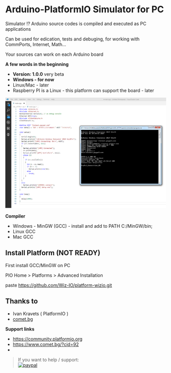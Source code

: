 # Arduino-PlatformIO Simulator for PC

Simulator !? Arduino source codes is compiled and executed as PC applications

Can be used for edication, tests and debuging, for working with CommPorts, Internet, Math...

Your sources can work on each Arduino board

**A few words in the beginning**
* **Version: 1.0.0** very beta
* **Windows - for now**
* Linux/Mac - later
* Raspberry PI is a Linux - this platform can support the board - later

![Project](https://raw.githubusercontent.com/Wiz-IO/LIB/master/images//arduino-simulator.png) 

**Compiler**
* Windows - MinGW (GCC) - install and add to PATH C:/MinGW/bin;
* Linux GCC
* Mac GCC

## Install Platform (NOT READY)

First install GCC/MinGW on PC

PIO Home > Platforms > Advanced Installation 

paste https://github.com/Wiz-IO/platform-wizio.git


## Thanks to

* Ivan Kravets ( PlatformIO )
* [comet.bg](https://www.comet.bg/?cid=92)

**Support links**

* https://community.platformio.org
* https://www.comet.bg/?cid=92
* 



>If you want to help / support:   
[![paypal](https://www.paypalobjects.com/en_US/i/btn/btn_donate_SM.gif)](https://www.paypal.com/cgi-bin/webscr?cmd=_s-xclick&hosted_button_id=ESUP9LCZMZTD6)
